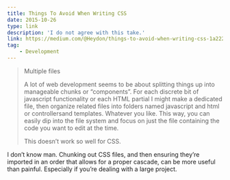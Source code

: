 ```yaml
---
title: Things To Avoid When Writing CSS
date: 2015-10-26
type: link
description: 'I do not agree with this take.'
link: https://medium.com/@Heydon/things-to-avoid-when-writing-css-1a222c43c28f#.sk52gph80
tag:
    - Development
---
```

> Multiple files
> 
> A lot of web development seems to be about splitting things up into manageable chunks or “components”. For each discrete bit of javascript functionality or each HTML partial I might make a dedicated file, then organize related files into folders named javascript and html or controllersand templates. Whatever you like. This way, you can easily dip into the file system and focus on just the file containing the code you want to edit at the time.
> 
> This doesn’t work so well for CSS.

I don’t know man. Chunking out CSS files, and then ensuring they’re imported in an order that allows for a proper cascade, can be more useful than painful. Especially if you’re dealing with a large project.
